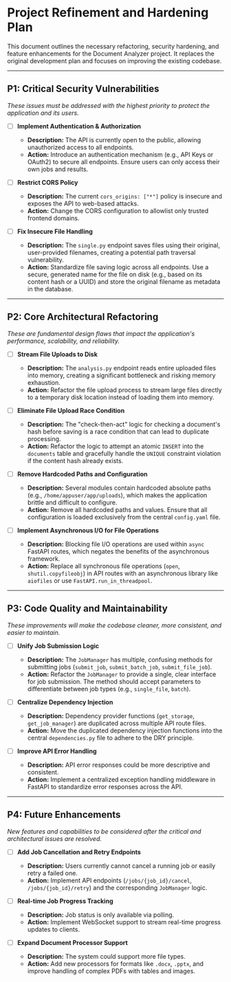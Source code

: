 # Project Refinement and Hardening Plan

This document outlines the necessary refactoring, security hardening, and feature enhancements for the Document Analyzer project. It replaces the original development plan and focuses on improving the existing codebase.

---

## P1: Critical Security Vulnerabilities

*These issues must be addressed with the highest priority to protect the application and its users.*

-   [ ] **Implement Authentication & Authorization**
    -   **Description:** The API is currently open to the public, allowing unauthorized access to all endpoints.
    -   **Action:** Introduce an authentication mechanism (e.g., API Keys or OAuth2) to secure all endpoints. Ensure users can only access their own jobs and results.

-   [ ] **Restrict CORS Policy**
    -   **Description:** The current `cors_origins: ["*"]` policy is insecure and exposes the API to web-based attacks.
    -   **Action:** Change the CORS configuration to allowlist only trusted frontend domains.

-   [ ] **Fix Insecure File Handling**
    -   **Description:** The `single.py` endpoint saves files using their original, user-provided filenames, creating a potential path traversal vulnerability.
    -   **Action:** Standardize file saving logic across all endpoints. Use a secure, generated name for the file on disk (e.g., based on its content hash or a UUID) and store the original filename as metadata in the database.

---

## P2: Core Architectural Refactoring

*These are fundamental design flaws that impact the application's performance, scalability, and reliability.*

-   [ ] **Stream File Uploads to Disk**
    -   **Description:** The `analysis.py` endpoint reads entire uploaded files into memory, creating a significant bottleneck and risking memory exhaustion.
    -   **Action:** Refactor the file upload process to stream large files directly to a temporary disk location instead of loading them into memory.

-   [ ] **Eliminate File Upload Race Condition**
    -   **Description:** The "check-then-act" logic for checking a document's hash before saving is a race condition that can lead to duplicate processing.
    -   **Action:** Refactor the logic to attempt an atomic `INSERT` into the `documents` table and gracefully handle the `UNIQUE` constraint violation if the content hash already exists.

-   [ ] **Remove Hardcoded Paths and Configuration**
    -   **Description:** Several modules contain hardcoded absolute paths (e.g., `/home/appuser/app/uploads`), which makes the application brittle and difficult to configure.
    -   **Action:** Remove all hardcoded paths and values. Ensure that all configuration is loaded exclusively from the central `config.yaml` file.

-   [ ] **Implement Asynchronous I/O for File Operations**
    -   **Description:** Blocking file I/O operations are used within `async` FastAPI routes, which negates the benefits of the asynchronous framework.
    -   **Action:** Replace all synchronous file operations (`open`, `shutil.copyfileobj`) in API routes with an asynchronous library like `aiofiles` or use `FastAPI.run_in_threadpool`.

---

## P3: Code Quality and Maintainability

*These improvements will make the codebase cleaner, more consistent, and easier to maintain.*

-   [ ] **Unify Job Submission Logic**
    -   **Description:** The `JobManager` has multiple, confusing methods for submitting jobs (`submit_job`, `submit_batch_job`, `submit_file_job`).
    -   **Action:** Refactor the `JobManager` to provide a single, clear interface for job submission. The method should accept parameters to differentiate between job types (e.g., `single_file`, `batch`).

-   [ ] **Centralize Dependency Injection**
    -   **Description:** Dependency provider functions (`get_storage`, `get_job_manager`) are duplicated across multiple API route files.
    -   **Action:** Move the duplicated dependency injection functions into the central `dependencies.py` file to adhere to the DRY principle.

-   [ ] **Improve API Error Handling**
    -   **Description:** API error responses could be more descriptive and consistent.
    -   **Action:** Implement a centralized exception handling middleware in FastAPI to standardize error responses across the API.

---

## P4: Future Enhancements

*New features and capabilities to be considered after the critical and architectural issues are resolved.*

-   [ ] **Add Job Cancellation and Retry Endpoints**
    -   **Description:** Users currently cannot cancel a running job or easily retry a failed one.
    -   **Action:** Implement API endpoints (`/jobs/{job_id}/cancel`, `/jobs/{job_id}/retry`) and the corresponding `JobManager` logic.

-   [ ] **Real-time Job Progress Tracking**
    -   **Description:** Job status is only available via polling.
    -   **Action:** Implement WebSocket support to stream real-time progress updates to clients.

-   [ ] **Expand Document Processor Support**
    -   **Description:** The system could support more file types.
    -   **Action:** Add new processors for formats like `.docx`, `.pptx`, and improve handling of complex PDFs with tables and images.